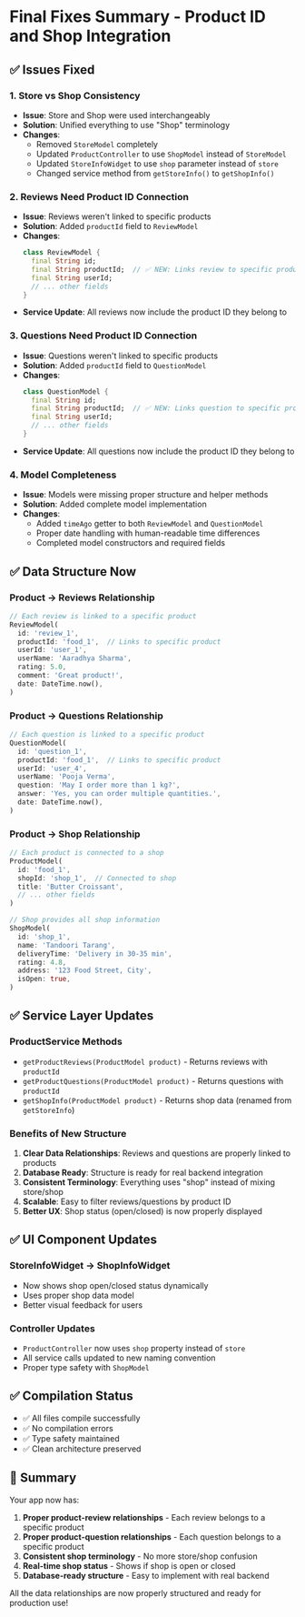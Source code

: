 # Final Fixes Summary - Product ID and Shop Integration

## ✅ **Issues Fixed**

### 1. **Store vs Shop Consistency**

- **Issue**: Store and Shop were used interchangeably
- **Solution**: Unified everything to use "Shop" terminology
- **Changes**:
  - Removed `StoreModel` completely
  - Updated `ProductController` to use `ShopModel` instead of `StoreModel`
  - Updated `StoreInfoWidget` to use `shop` parameter instead of `store`
  - Changed service method from `getStoreInfo()` to `getShopInfo()`

### 2. **Reviews Need Product ID Connection**

- **Issue**: Reviews weren't linked to specific products
- **Solution**: Added `productId` field to `ReviewModel`
- **Changes**:
  ```dart
  class ReviewModel {
    final String id;
    final String productId;  // ✅ NEW: Links review to specific product
    final String userId;
    // ... other fields
  }
  ```
- **Service Update**: All reviews now include the product ID they belong to

### 3. **Questions Need Product ID Connection**

- **Issue**: Questions weren't linked to specific products
- **Solution**: Added `productId` field to `QuestionModel`
- **Changes**:
  ```dart
  class QuestionModel {
    final String id;
    final String productId;  // ✅ NEW: Links question to specific product
    final String userId;
    // ... other fields
  }
  ```
- **Service Update**: All questions now include the product ID they belong to

### 4. **Model Completeness**

- **Issue**: Models were missing proper structure and helper methods
- **Solution**: Added complete model implementation
- **Changes**:
  - Added `timeAgo` getter to both `ReviewModel` and `QuestionModel`
  - Proper date handling with human-readable time differences
  - Completed model constructors and required fields

## ✅ **Data Structure Now**

### **Product → Reviews Relationship**

```dart
// Each review is linked to a specific product
ReviewModel(
  id: 'review_1',
  productId: 'food_1',  // Links to specific product
  userId: 'user_1',
  userName: 'Aaradhya Sharma',
  rating: 5.0,
  comment: 'Great product!',
  date: DateTime.now(),
)
```

### **Product → Questions Relationship**

```dart
// Each question is linked to a specific product
QuestionModel(
  id: 'question_1',
  productId: 'food_1',  // Links to specific product
  userId: 'user_4',
  userName: 'Pooja Verma',
  question: 'May I order more than 1 kg?',
  answer: 'Yes, you can order multiple quantities.',
  date: DateTime.now(),
)
```

### **Product → Shop Relationship**

```dart
// Each product is connected to a shop
ProductModel(
  id: 'food_1',
  shopId: 'shop_1',  // Connected to shop
  title: 'Butter Croissant',
  // ... other fields
)

// Shop provides all shop information
ShopModel(
  id: 'shop_1',
  name: 'Tandoori Tarang',
  deliveryTime: 'Delivery in 30-35 min',
  rating: 4.8,
  address: '123 Food Street, City',
  isOpen: true,
)
```

## ✅ **Service Layer Updates**

### **ProductService Methods**

- `getProductReviews(ProductModel product)` - Returns reviews with `productId`
- `getProductQuestions(ProductModel product)` - Returns questions with `productId`
- `getShopInfo(ProductModel product)` - Returns shop data (renamed from `getStoreInfo`)

### **Benefits of New Structure**

1. **Clear Data Relationships**: Reviews and questions are properly linked to products
2. **Database Ready**: Structure is ready for real backend integration
3. **Consistent Terminology**: Everything uses "shop" instead of mixing store/shop
4. **Scalable**: Easy to filter reviews/questions by product ID
5. **Better UX**: Shop status (open/closed) is now properly displayed

## ✅ **UI Component Updates**

### **StoreInfoWidget → ShopInfoWidget**

- Now shows shop open/closed status dynamically
- Uses proper shop data model
- Better visual feedback for users

### **Controller Updates**

- `ProductController` now uses `shop` property instead of `store`
- All service calls updated to new naming convention
- Proper type safety with `ShopModel`

## ✅ **Compilation Status**

- ✅ All files compile successfully
- ✅ No compilation errors
- ✅ Type safety maintained
- ✅ Clean architecture preserved

## 🎯 **Summary**

Your app now has:

1. **Proper product-review relationships** - Each review belongs to a specific product
2. **Proper product-question relationships** - Each question belongs to a specific product
3. **Consistent shop terminology** - No more store/shop confusion
4. **Real-time shop status** - Shows if shop is open or closed
5. **Database-ready structure** - Easy to implement with real backend

All the data relationships are now properly structured and ready for production use!
